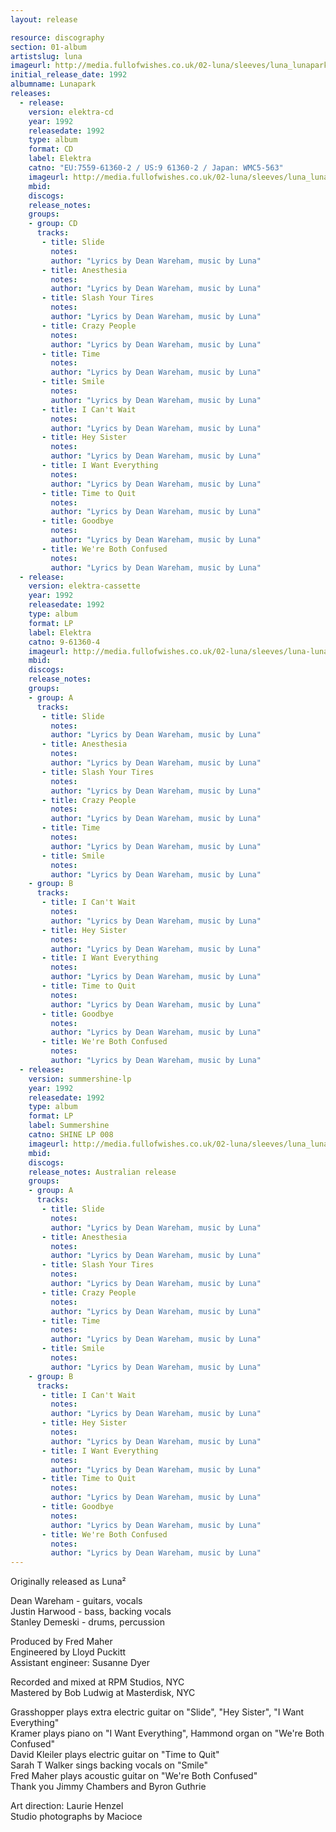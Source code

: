 ```yaml
---
layout: release

resource: discography
section: 01-album
artistslug: luna
imageurl: http://media.fullofwishes.co.uk/02-luna/sleeves/luna_lunapark.jpg
initial_release_date: 1992
albumname: Lunapark
releases:
  - release: 
    version: elektra-cd
    year: 1992
    releasedate: 1992
    type: album
    format: CD
    label: Elektra
    catno: "EU:7559-61360-2 / US:9 61360-2 / Japan: WMC5-563"
    imageurl: http://media.fullofwishes.co.uk/02-luna/sleeves/luna_lunapark.jpg
    mbid: 
    discogs: 
    release_notes: 
    groups:
    - group: CD
      tracks:
       - title: Slide
         notes: 
         author: "Lyrics by Dean Wareham, music by Luna"
       - title: Anesthesia
         notes: 
         author: "Lyrics by Dean Wareham, music by Luna"
       - title: Slash Your Tires
         notes: 
         author: "Lyrics by Dean Wareham, music by Luna"
       - title: Crazy People
         notes: 
         author: "Lyrics by Dean Wareham, music by Luna"
       - title: Time
         notes: 
         author: "Lyrics by Dean Wareham, music by Luna"
       - title: Smile
         notes: 
         author: "Lyrics by Dean Wareham, music by Luna"
       - title: I Can't Wait
         notes: 
         author: "Lyrics by Dean Wareham, music by Luna"
       - title: Hey Sister
         notes: 
         author: "Lyrics by Dean Wareham, music by Luna"
       - title: I Want Everything
         notes: 
         author: "Lyrics by Dean Wareham, music by Luna"
       - title: Time to Quit
         notes: 
         author: "Lyrics by Dean Wareham, music by Luna"
       - title: Goodbye
         notes: 
         author: "Lyrics by Dean Wareham, music by Luna"
       - title: We're Both Confused
         notes: 
         author: "Lyrics by Dean Wareham, music by Luna"
  - release: 
    version: elektra-cassette
    year: 1992
    releasedate: 1992
    type: album
    format: LP
    label: Elektra
    catno: 9-61360-4
    imageurl: http://media.fullofwishes.co.uk/02-luna/sleeves/luna-lunapark-cassette.jpg
    mbid: 
    discogs: 
    release_notes: 
    groups:
    - group: A
      tracks:
       - title: Slide
         notes: 
         author: "Lyrics by Dean Wareham, music by Luna"
       - title: Anesthesia
         notes: 
         author: "Lyrics by Dean Wareham, music by Luna"
       - title: Slash Your Tires
         notes: 
         author: "Lyrics by Dean Wareham, music by Luna"
       - title: Crazy People
         notes: 
         author: "Lyrics by Dean Wareham, music by Luna"
       - title: Time
         notes: 
         author: "Lyrics by Dean Wareham, music by Luna"
       - title: Smile
         notes: 
         author: "Lyrics by Dean Wareham, music by Luna"
    - group: B
      tracks:
       - title: I Can't Wait
         notes: 
         author: "Lyrics by Dean Wareham, music by Luna"
       - title: Hey Sister
         notes: 
         author: "Lyrics by Dean Wareham, music by Luna"
       - title: I Want Everything
         notes: 
         author: "Lyrics by Dean Wareham, music by Luna"
       - title: Time to Quit
         notes: 
         author: "Lyrics by Dean Wareham, music by Luna"
       - title: Goodbye
         notes: 
         author: "Lyrics by Dean Wareham, music by Luna"
       - title: We're Both Confused
         notes: 
         author: "Lyrics by Dean Wareham, music by Luna"
  - release: 
    version: summershine-lp
    year: 1992
    releasedate: 1992
    type: album
    format: LP
    label: Summershine
    catno: SHINE LP 008
    imageurl: http://media.fullofwishes.co.uk/02-luna/sleeves/luna_lunapark.jpg
    mbid: 
    discogs: 
    release_notes: Australian release
    groups:
    - group: A
      tracks:
       - title: Slide
         notes: 
         author: "Lyrics by Dean Wareham, music by Luna"
       - title: Anesthesia
         notes: 
         author: "Lyrics by Dean Wareham, music by Luna"
       - title: Slash Your Tires
         notes: 
         author: "Lyrics by Dean Wareham, music by Luna"
       - title: Crazy People
         notes: 
         author: "Lyrics by Dean Wareham, music by Luna"
       - title: Time
         notes: 
         author: "Lyrics by Dean Wareham, music by Luna"
       - title: Smile
         notes: 
         author: "Lyrics by Dean Wareham, music by Luna"
    - group: B
      tracks:
       - title: I Can't Wait
         notes: 
         author: "Lyrics by Dean Wareham, music by Luna"
       - title: Hey Sister
         notes: 
         author: "Lyrics by Dean Wareham, music by Luna"
       - title: I Want Everything
         notes: 
         author: "Lyrics by Dean Wareham, music by Luna"
       - title: Time to Quit
         notes: 
         author: "Lyrics by Dean Wareham, music by Luna"
       - title: Goodbye
         notes: 
         author: "Lyrics by Dean Wareham, music by Luna"
       - title: We're Both Confused
         notes: 
         author: "Lyrics by Dean Wareham, music by Luna"
---
```

Originally released as Luna&sup2;

Dean Wareham - guitars, vocals  
Justin Harwood - bass, backing vocals  
Stanley Demeski - drums, percussion  

Produced by Fred Maher  
Engineered by Lloyd Puckitt  
Assistant engineer: Susanne Dyer  

Recorded and mixed at RPM Studios, NYC  
Mastered by Bob Ludwig at Masterdisk, NYC  

Grasshopper plays extra electric guitar on "Slide", "Hey Sister", "I Want Everything"  
Kramer plays piano on "I Want Everything", Hammond organ on "We're Both Confused"  
David Kleiler plays electric guitar on "Time to Quit"  
Sarah T Walker sings backing vocals on "Smile"  
Fred Maher plays acoustic guitar on "We're Both Confused"  
Thank you Jimmy Chambers and Byron Guthrie  

Art direction: Laurie Henzel  
Studio photographs by Macioce